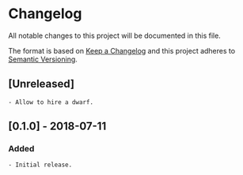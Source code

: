 # Changelog
All notable changes to this project will be documented in this file.

The format is based on [Keep a Changelog](http://keepachangelog.com/en/1.0.0/)
and this project adheres to [Semantic Versioning](https://semver.org/).


## [Unreleased]

	- Allow to hire a dwarf.


## [0.1.0] - 2018-07-11
### Added

	- Initial release.
